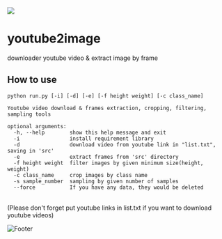 <img src="https://capsule-render.vercel.app/api?type=waving&color=auto&height=200&section=header&text=Youtube2image&fontSize=90" />

# youtube2image
downloader youtube video &amp; extract image by frame

## How to use
```
python run.py [-i] [-d] [-e] [-f height weight] [-c class_name]
```

```
Youtube video download & frames extraction, cropping, filtering, sampling tools

optional arguments:
  -h, --help        show this help message and exit
  -i                install requirement library
  -d                download video from youtube link in "list.txt", saving in 'src'
  -e                extract frames from 'src' directory
  -f height weight  filter images by given minimum size(height, weight)
  -c class_name     crop images by class name
  -s sample_number  sampling by given number of samples
  --force           If you have any data, they would be deleted
```

<br>(Please don't forget put youtube links in list.txt if you want to download youtube videos)

![Footer](https://capsule-render.vercel.app/api?type=waving&color=auto&height=200&section=footer)